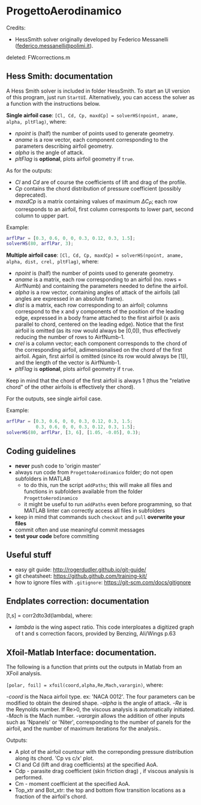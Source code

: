 # ProgettoAerodinamico

Credits:

- HessSmith solver originally developed by Federico Messanelli (federico.messanelli@polimi.it).

deleted:    FWcorrections.m

## Hess Smith: documentation

A Hess Smith solver is included in folder HessSmith. To start an UI version of this program, just run `StartUI`. Alternatively, you can access the solver as a function with the instructions below.

__Single airfoil case__: `[Cl, Cd, Cp, maxdCp] = solverHS(npoint, aname, alpha, pltFlag)`, where:
- _npoint_ is (half) the number of points used to generate geometry.
- _aname_ is a row vector, each component corresponding to the parameters describing airfoil geometry.
- _alpha_ is the angle of attack.
- _pltFlag_ is __optional__, plots airfoil geometry if `true`.

As for the outputs:

- _Cl_ and _Cd_ are of course the coefficients of lift and drag of the profile.
- _Cp_ contains the chord distribution of pressure coefficient (possibly deprecated).
- _maxdCp_ is a matrix containing values of maximum $\Delta C_P$; each row corresponds to an airfoil, first column corresponts to lower part, second column to upper part.

Example:
```MATLAB
arflPar = [0.3, 0.6, 0, 0, 0.3, 0.12, 0.3, 1.5];
solverHS(80, arflPar, 3);
```

__Multiple airfoil case__: `[Cl, Cd, Cp, maxdCp] = solverHS(npoint, aname, alpha, dist, crel, pltFlag)`, where:
- _npoint_ is (half) the number of points used to generate geometry.
- _aname_ is a matrix, each row corresponding to an airfoil (no. rows = AirfNumb) and containing the parameters needed to define the airfoil.
- _alpha_ is a row vector, containing angles of attack of the airfoils (all angles are expressed in an absolute frame).
- _dist_ is a matrix, each row corresponding to an airfoil; columns correspond to the x and y components of the position of the leading edge, expressed in a body frame attached to the first airfoil (x axis parallel to chord, centered on the leading edge). Notice that the first airfoil is omitted (as its row would always be [0,0]), thus effectively reducing the number of rows to AirfNumb-1.
- _crel_ is a column vector; each component corresponds to the chord of the corresponding airfoil, adimensionalised on the chord of the first airfoil. Again, first airfoil is omitted (since its row would always be [1]), and the length of the vector is AirfNumb-1.
- _pltFlag_ is __optional__, plots airfoil geometry if `true`.

Keep in mind that the chord of the first airfoil is always 1 (thus the "relative chord" of the other airfoils is effectively ther chord).

For the outputs, see single airfoil case.

Example:
```MATLAB
arflPar = [0.3, 0.6, 0, 0, 0.3, 0.12, 0.3, 1.5;
           0.3, 0.6, 0, 0, 0.3, 0.12, 0.3, 1.5];
solverHS(80, arflPar, [3, 6], [1.05, -0.05], 0.3);
```


## Coding guidelines
- __never__ push code to 'origin master'
- always run code from `ProgettoAerodinamico` folder; do not open subfolders in MATLAB
    - to do this, run the script `addPaths`; this will make all files and functions in subfolders available from the folder `ProgettoAerodinamico`
    - it might be useful to run `addPaths` even before programming, so that MATLAB linter can correctly access all files in subfolders
- keep in mind that commands such `checkout` and `pull` __overwrite your files__
- commit often and use meaningful commit messages
- __test your code__ before committing

## Useful stuff
- easy git guide: http://rogerdudler.github.io/git-guide/
- git cheatsheet: https://github.github.com/training-kit/
- how to ignore files with `.gitignore`: https://git-scm.com/docs/gitignore



## Endplates correction: documentation
[t,s] = corr2dto3d(lambda), where:
- _lambda_ is the wing aspect ratio.
This code interploates a digitized graph of t and s correction facors, provided by Benzing, Ali/Wings p.63

## Xfoil-Matlab Interface: documentation.

The following is a function that prints out the outputs in Matlab from an XFoil analysis. 

`[polar, foil] = xfoil(coord,alpha,Re,Mach,varargin)`, where:

-_coord_ is the Naca airfoil type. ex: 'NACA 0012'. The four parameters can be modified to obtain the desired shape.
-_alpha_ is the angle of attack.
-_Re_ is the Reynolds number. If Re>0, the viscous analysis is automatically initiated.
-_Mach_ is the Mach number.
-_varargin_ allows the addition of other inputs such as 'Npanels' or 'Niter', corresponding to the number of panels for the airfoil, and 
the number of maximum iterations for the analysis..

Outputs:

- A plot of the airfoil countour with the correponding pressure distribution along its chord. 'Cp vs c/x' plot.
- Cl and Cd (lift and drag coefficients) at the specified AoA.
- Cdp - parasite drag coefficient (skin friction drag) , if viscous analysis is performed.
- Cm - moment coefficient at the specified AoA.
- Top_xtr and Bot_xtr: the top and bottom flow transition locations as a fraction of the airfoil's chord.

